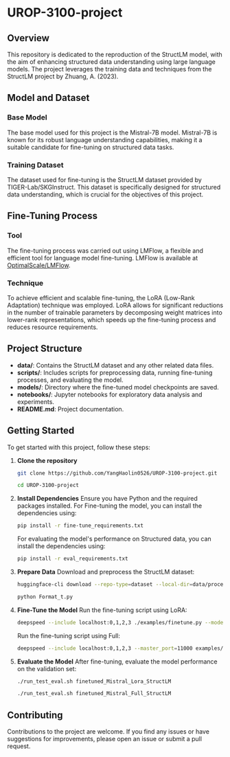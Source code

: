 # UROP-3100-project
## Overview
This repository is dedicated to the reproduction of the StructLM model, with the aim of enhancing structured data understanding using large language models. The project leverages the training data and techniques from the StructLM project by Zhuang, A. (2023).

## Model and Dataset
### Base Model
The base model used for this project is the Mistral-7B model. Mistral-7B is known for its robust language understanding capabilities, making it a suitable candidate for fine-tuning on structured data tasks.

### Training Dataset
The dataset used for fine-tuning is the StructLM dataset provided by TIGER-Lab/SKGInstruct. This dataset is specifically designed for structured data understanding, which is crucial for the objectives of this project.

## Fine-Tuning Process
### Tool
The fine-tuning process was carried out using LMFlow, a flexible and efficient tool for language model fine-tuning. LMFlow is available at [OptimalScale/LMFlow](https://github.com/OptimalScale/LMFlow).

### Technique
To achieve efficient and scalable fine-tuning, the LoRA (Low-Rank Adaptation) technique was employed. LoRA allows for significant reductions in the number of trainable parameters by decomposing weight matrices into lower-rank representations, which speeds up the fine-tuning process and reduces resource requirements.

## Project Structure
- **data/**: Contains the StructLM dataset and any other related data files.
- **scripts/**: Includes scripts for preprocessing data, running fine-tuning processes, and evaluating the model.
- **models/**: Directory where the fine-tuned model checkpoints are saved.
- **notebooks/**: Jupyter notebooks for exploratory data analysis and experiments.
- **README.md**: Project documentation.

## Getting Started
To get started with this project, follow these steps:

1. **Clone the repository**
    ```bash
    git clone https://github.com/YangHaolin0526/UROP-3100-project.git
    ```
    ```bash
    cd UROP-3100-project
    ```

2. **Install Dependencies**
    Ensure you have Python and the required packages installed. 
    For Fine-tuning the model, you can install the dependencies using:
    ```bash
    pip install -r fine-tune_requirements.txt
    ```

    For evaluating the model's performance on Structured data, you can install the dependencies using:
    ```bash
    pip install -r eval_requirements.txt
    ```

4. **Prepare Data**
    Download and preprocess the StructLM dataset:
    ```bash
    huggingface-cli download --repo-type=dataset --local-dir=data/processed/ TIGER-Lab/SKGInstruct ./skginstruct_test_file_7b.json
    ```
    ```bash
    python Format_t.py
    ```

5. **Fine-Tune the Model**
    Run the fine-tuning script using LoRA:
    ```bash
    deepspeed --include localhost:0,1,2,3 ./examples/finetune.py --model_name_or_path mistralai/Mistral-7B-v0.1 --dataset_path data/Struct/train --output_dir output_models/finetuned_Mistral_StructLM --overwrite_output_dir --num_train_epochs 0.01 --learning_rate 1e-4 --block_size 512 --per_device_train_batch_size 1 --use_lora 1 --lora_r 8 --save_aggregated_lora 1 --deepspeed ./configs/ds_config_zero2.json --fp16 —run_name finetune_with_lora --validation_split_percentage 0 --logging_steps 20 --do_train --ddp_timeout 72000 --save_steps 5000 --dataloader_num_workers 1
    ```
    Run the fine-tuning script using Full:
    ```bash
    deepspeed --include localhost:0,1,2,3 --master_port=11000 examples/finetune.py --model_name_or_path mistralai/Mistral-7B-v0.1 --dataset_path data/Struct/train --output_dir output_models/finetuned_Mistral_Full_StructLM --overwrite_output_dir --num_train_epochs 0.01 --learning_rate 2e-5 --disable_group_texts 1 --block_size 256 --per_device_train_batch_size 1 --deepspeed configs/ds_config_zero3.json --fp16 --run_name finetune --validation_split_percentage 0 --logging_steps 20 --do_train --ddp_timeout 72000 --save_steps 5000 --dataloader_num_workers 1
    ```

6. **Evaluate the Model**
    After fine-tuning, evaluate the model performance on the validation set:
    ```bash
    ./run_test_eval.sh finetuned_Mistral_Lora_StructLM
    ```
    ```bash
    ./run_test_eval.sh finetuned_Mistral_Full_StructLM
    ```

## Contributing
Contributions to the project are welcome. If you find any issues or have suggestions for improvements, please open an issue or submit a pull request.
